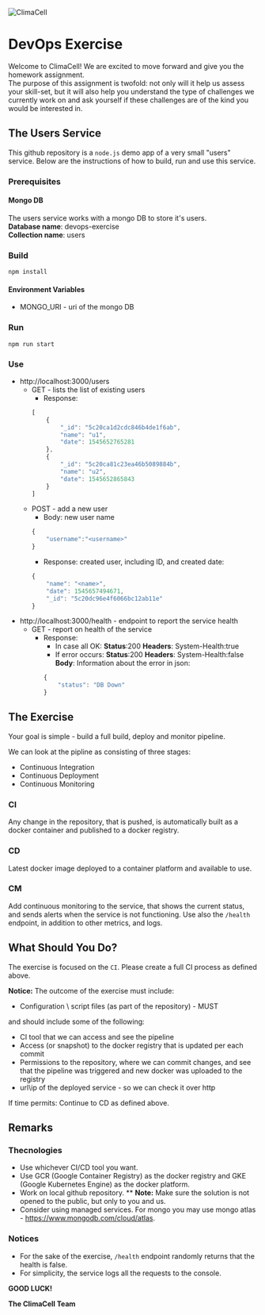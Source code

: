 ![ClimaCell](https://www.climacell.co/wp-content/uploads/2018/07/CC-logo-base-black-w_blue-icon-300.png "ClimaCell")

# DevOps Exercise
Welcome to ClimaCell!
We are excited to move forward and give you the homework assignment.  
The purpose of this assignment is twofold: not only will it help us assess your skill-set, but it will also help you understand the type of challenges we currently work on and ask yourself if these challenges are of the kind you would be interested in.

## The Users Service

This github repository is a `node.js` demo app of a very small "users" service.
Below are the instructions of how to build, run and use this service.

### Prerequisites

#### Mongo DB
The users service works with a mongo DB to store it's users.<BR>
**Database name**: devops-exercise<BR>
**Collection name**: users

### Build

   `npm install`

#### Environment Variables

* MONGO_URI - uri of the mongo DB

### Run
   
   `npm run start`

### Use

* http://localhost:3000/users
    * GET - lists the list of existing users
        * Response:
        ```javascript
        [
            {
                "_id": "5c20ca1d2cdc846b4de1f6ab",
                "name": "u1",
                "date": 1545652765281
            },
            {
                "_id": "5c20ca81c23ea46b5089884b",
                "name": "u2",
                "date": 1545652865843
            }
        ]
        ```
    * POST - add a new user
        * Body: new user name
        ```javascript
        {
            "username":"<username>"
        }
        ```
        * Response: created user, including ID, and created date:
        ```javascript
        {
            "name": "<name>",
            "date": 1545657494671,
            "_id": "5c20dc96e4f6066bc12ab11e"
        }
        ```
* http://localhost:3000/health - endpoint to report the service health
    * GET - report on health of the service
        * Response:
            * In case all OK:
            **Status**:200
            **Headers**: System-Health:true
            * If error occurs:
            **Status**:200
            **Headers**: System-Health:false
            **Body**: Information about the error in json:
            ```javascript
            {
                "status": "DB Down"
            }
            ```

## The Exercise

Your goal is simple - build a full build, deploy and monitor pipeline. 

We can look at the pipline as consisting of three stages:

* Continuous Integration
* Continuous Deployment
* Continuous Monitoring

### CI

Any change in the repository, that is pushed, is automatically built as a docker container and published to a docker registry.

### CD

Latest docker image deployed to a container platform and available to use.

### CM

Add continuous monitoring to the service, that shows the current status, and sends alerts when the service is not functioning.
Use also the `/health` endpoint, in addition to other metrics, and logs.

## What Should You Do?
The exercise is focused on the `CI`. Please create a full CI process as defined above.

**Notice:** The outcome of the exercise must include:
* Configuration \ script files (as part of the repository) - MUST

and should include some of the following:
* CI tool that we can access and see the pipeline
* Access (or snapshot) to the docker registry that is updated per each commit
* Permissions to the repository, where we can commit changes, and see that the pipeline was triggered and new docker was uploaded to the registry
* url\ip of the deployed service - so we can check it over http

If time permits:
Continue to CD as defined above.

## Remarks

### Thecnologies

* Use whichever CI/CD tool you want.
* Use GCR (Google Container Registry) as the docker registry and GKE (Google Kubernetes Engine) as the docker platform.
* Work on local github repository.
** **Note:** Make sure the solution is not opened to the public, but only to you and us.
* Consider using managed services. For mongo you may use mongo atlas - https://www.mongodb.com/cloud/atlas.

### Notices

* For the sake of the exercise, `/health` endpoint randomly returns that the health is false.
* For simplicity, the service logs all the requests to the console.

**GOOD LUCK!**

**The ClimaCell Team**
